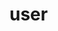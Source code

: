 <!-- this entire file is auto-generated -->

# user

<!-- optional markdown-notes-tree directory description starts here -->

<!-- optional markdown-notes-tree directory description ends here -->

